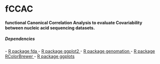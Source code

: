 # fCCAC
<h4> functional Canonical Correlation Analysis to evaluate Covariability between nucleic acid sequencing datasets. </h4>

<h5> Dependencies </h5>
- <a href="http://cran.r-project.org/web/packages/fda/index.html"> R package fda </a> 
- <a href="http://cran.r-project.org/web/packages/ggplot2/index.html"> R package ggplot2 </a> 
- <a href="http://bioconductor.org/packages/release/bioc/html/genomation.html"> R package genomation </a>  
- <a href="http://cran.r-project.org/web/packages/RColorBrewer/index.html"> R package RColorBrewer </a> 
- <a href="http://cran.r-project.org/web/packages/gplots/index.html"> R package ggplots </a> 
